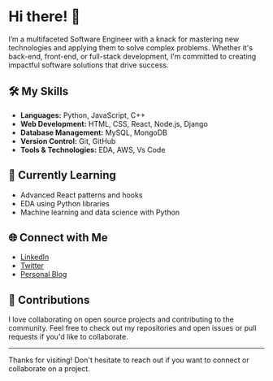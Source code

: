 # Hi there! 👋

I’m a multifaceted Software Engineer with a knack for mastering new technologies and applying them to solve complex problems. Whether it's back-end, front-end, or full-stack development, I’m committed to creating impactful software solutions that drive success.

## 🛠️ My Skills

- **Languages:** Python, JavaScript, C++
- **Web Development:** HTML, CSS, React, Node.js, Django
- **Database Management:** MySQL, MongoDB
- **Version Control:** Git, GitHub
- **Tools & Technologies:** EDA, AWS, Vs Code


## 🌱 Currently Learning

- Advanced React patterns and hooks
- EDA using Python libraries
- Machine learning and data science with Python


## 🌐 Connect with Me

- [LinkedIn](https://www.linkedin.com/in/himmans-bhardwaj-92616536146559452735)
- [Twitter](https://twitter.com/himmans15)
- [Personal Blog](https://himmans15.github.io/blog)



## 🤝 Contributions

I love collaborating on open source projects and contributing to the community. Feel free to check out my repositories and open issues or pull requests if you'd like to collaborate.

---

Thanks for visiting! Don't hesitate to reach out if you want to connect or collaborate on a project.
